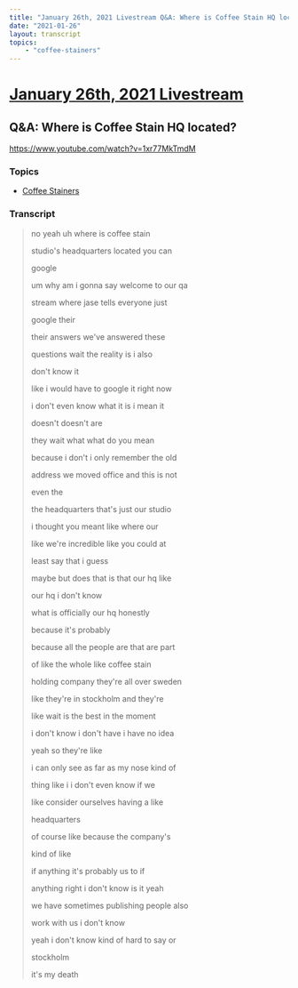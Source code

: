```yaml
---
title: "January 26th, 2021 Livestream Q&A: Where is Coffee Stain HQ located?"
date: "2021-01-26"
layout: transcript
topics:
    - "coffee-stainers"
---
```

# [January 26th, 2021 Livestream](../2021-01-26.md)
## Q&A: Where is Coffee Stain HQ located?
https://www.youtube.com/watch?v=1xr77MkTmdM

### Topics
* [Coffee Stainers](../topics/coffee-stainers.md)

### Transcript

> no yeah uh where is coffee stain
>
> studio's headquarters located you can
>
> google
>
> um why am i gonna say welcome to our qa
>
> stream where jase tells everyone just
>
> google their
>
> their answers we've answered these
>
> questions wait the reality is i also
>
> don't know it
>
> like i would have to google it right now
>
> i don't even know what it is i mean it
>
> doesn't doesn't are
>
> they wait what what do you mean
>
> because i don't i only remember the old
>
> address we moved office and this is not
>
> even the
>
> the headquarters that's just our studio
>
> i thought you meant like where our
>
> like we're incredible like you could at
>
> least say that i guess
>
> maybe but does that is that our hq like
>
> our hq i don't know
>
> what is officially our hq honestly
>
> because it's probably
>
> because all the people are that are part
>
> of like the whole like coffee stain
>
> holding company they're all over sweden
>
> like they're in stockholm and they're
>
> like wait is the best in the moment
>
> i don't know i don't have i have no idea
>
> yeah so they're like
>
> i can only see as far as my nose kind of
>
> thing like i i don't even know if we
>
> like consider ourselves having a like
>
> headquarters
>
> of course like because the company's
>
> kind of like
>
> if anything it's probably us to if
>
> anything right i don't know is it yeah
>
> we have sometimes publishing people also
>
> work with us i don't know
>
> yeah i don't know kind of hard to say or
>
> stockholm
>
> it's my death
>

